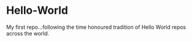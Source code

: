 # Hello-World
My first repo...following the time honoured tradition of Hello World repos across the world.
